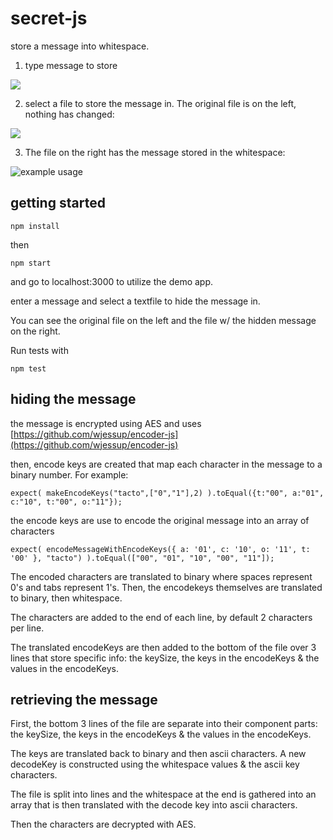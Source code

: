 # secret-js

store a message into whitespace.

1) type message to store

![](https://s3.amazonaws.com/f.cl.ly/items/083P3e3g2w3s2u2N3Q1e/Image%202016-04-04%20at%2011.14.33%20AM.png?v=0e4b99c4)

2) select a file to store the message in. The original file is on the left, nothing has changed:

![](https://s3.amazonaws.com/f.cl.ly/items/0a2d2x3P153m27400x1K/Image%202016-04-04%20at%2011.15.09%20AM.png?v=6174dfd7)

3) The file on the right has the message stored in the whitespace:

![example usage](https://s3.amazonaws.com/f.cl.ly/items/151N23002B2S3a23222N/Image%202016-04-04%20at%2011.12.57%20AM.png?v=d0762f33)

## getting started

`npm install`

then

`npm start`

and go to localhost:3000 to utilize the demo app.

enter a message and select a textfile to hide the message in. 

You can see the original file on the left and the file w/ the hidden message on the right. 

Run tests with

`npm test`

## hiding the message

the message is encrypted using AES and uses [https://github.com/wjessup/encoder-js](https://github.com/wjessup/encoder-js)

then, encode keys are created that map each character in the message to a binary number. For example:

`
expect(
  makeEncodeKeys("tacto",["0","1"],2)
).toEqual({t:"00", a:"01", c:"10", t:"00", o:"11"});
`

the encode keys are use to encode the original message into an array of characters

`
expect(
  encodeMessageWithEncodeKeys({ a: '01', c: '10', o: '11', t: '00' }, "tacto")
).toEqual(["00", "01", "10", "00", "11"]);
`

The encoded characters are translated to binary where spaces represent 0's and tabs represent 1's. Then, the encodekeys themselves are 
translated to binary, then whitespace.

The characters are added to the end of each line, by default 2 characters per line. 

The translated encodeKeys are then added to the bottom of the file over 3 lines that store specific info: the keySize, the keys in the encodeKeys & the values in the encodeKeys. 

## retrieving the message

First, the bottom 3 lines of the file are separate into their component parts: the keySize, the keys in the encodeKeys & the values in the encodeKeys. 

The keys are translated back to binary and then ascii characters. A new decodeKey is constructed using the whitespace values & the ascii key characters. 

The file is split into lines and the whitespace at the end is gathered into an array that is then translated with the decode key into ascii characters. 

Then the characters are decrypted with AES.


